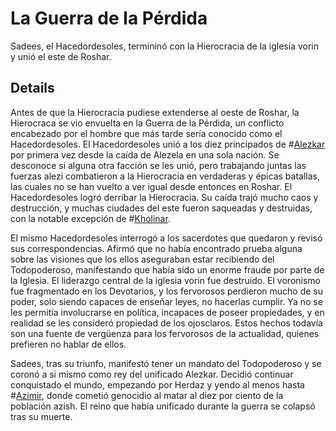 # La Guerra de la Pérdida
Sadees, el Hacedordesoles, termininó con la Hierocracia de la iglesia vorin y unió el este de Roshar. 

## Details
Antes de que la Hierocracia pudiese extenderse al oeste de Roshar, la Hierocraca se vio envuelta en la Guerra de la Pérdida, un conflicto encabezado por el hombre que más tarde sería conocido como el Hacedordesoles. El Hacedordesoles unió a los diez principados de #[Alezkar](locations/alethkar) por primera vez desde la caída de Alezela en una sola nación. Se desconoce si alguna otra facción se les unió, pero trabajando juntas las fuerzas alezi combatieron a la Hierocracia en verdaderas y épicas batallas, las cuales no se han vuelto a ver igual desde entonces en Roshar. El Hacedordesoles logró derribar la Hierocracia. Su caída trajó mucho caos y destrucción, y muchas ciudades del este fueron saqueadas y destruidas, con la notable excepción de #[Kholinar](locations/kholinar). 

El mismo Hacedordesoles interrogó a los sacerdotes que quedaron y revisó sus correspondencias. Afirmó que no había encontrado prueba alguna sobre las visiones que los ellos aseguraban estar recibiendo del Todopoderoso, manifestando que había sido un enorme fraude por parte de la Iglesia. El liderazgo central de la iglesia vorin fue destruido. El voronismo fue fragmentado en los Devotarios, y los fervorosos perdieron mucho de su poder, solo siendo capaces de enseñar leyes, no hacerlas cumplir. Ya no se les permitía involucrarse en política, incapaces de poseer propiedades, y en realidad se les consideró propiedad de los ojosclaros. Estos hechos todavía son una fuente de vergüenza para los fervorosos de la actualidad, quienes prefieren no hablar de ellos.  

Sadees, tras su triunfo, manifestó tener un mandato del Todopoderoso y se coronó a si mismo como rey del unificado Alezkar. Decidió continuar conquistado el mundo, empezando por Herdaz y yendo al menos hasta #[Azimir](locations/azimir), donde cometió genocidio al matar al diez por ciento de la población azish. El reino que había unificado durante la guerra se colapsó tras su muerte. 
